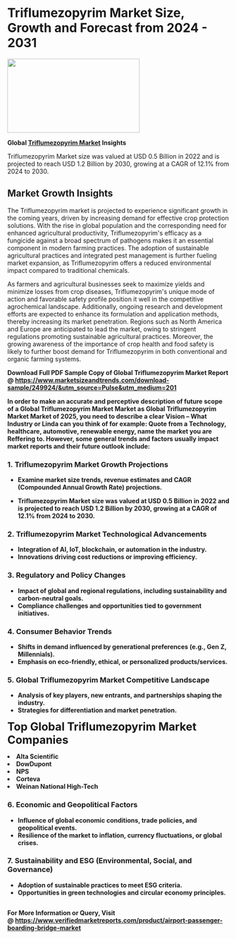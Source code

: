 <H1>Triflumezopyrim Market Size, Growth and Forecast from 2024 - 2031</H1><img class="aligncenter size-medium wp-image-584254" src="https://thirdeyenews.in/wp-content/uploads/2024/09/Global-Market-Research-300x168.jpeg" alt="" width="300" height="168" /><p><strong>Global&nbsp;<a href="https://www.marketsizeandtrends.com/download-sample/249924/&amp;utm_source=Pulse&amp;utm_medium=201">Triflumezopyrim Market</a> Insights</strong></p><p>Triflumezopyrim Market size was valued at USD 0.5 Billion in 2022 and is projected to reach USD 1.2 Billion by 2030, growing at a CAGR of 12.1% from 2024 to 2030.</p><p><h2>Market Growth Insights</h2> <p>The Triflumezopyrim market is projected to experience significant growth in the coming years, driven by increasing demand for effective crop protection solutions. With the rise in global population and the corresponding need for enhanced agricultural productivity, Triflumezopyrim's efficacy as a fungicide against a broad spectrum of pathogens makes it an essential component in modern farming practices. The adoption of sustainable agricultural practices and integrated pest management is further fueling market expansion, as Triflumezopyrim offers a reduced environmental impact compared to traditional chemicals.</p> <p><strong></strong></p> <p>As farmers and agricultural businesses seek to maximize yields and minimize losses from crop diseases, Triflumezopyrim's unique mode of action and favorable safety profile position it well in the competitive agrochemical landscape. Additionally, ongoing research and development efforts are expected to enhance its formulation and application methods, thereby increasing its market penetration. Regions such as North America and Europe are anticipated to lead the market, owing to stringent regulations promoting sustainable agricultural practices. Moreover, the growing awareness of the importance of crop health and food safety is likely to further boost demand for Triflumezopyrim in both conventional and organic farming systems.</p> <p><strong></p><p><span class=""><strong>Download Full PDF Sample Copy of Global Triflumezopyrim Market Report</strong> @ <a href="https://www.marketsizeandtrends.com/download-sample/249924/&amp;utm_source=Pulse&amp;utm_medium=201" target="_blank">https://www.marketsizeandtrends.com/download-sample/249924/&amp;utm_source=Pulse&amp;utm_medium=201</a></span></p><p>In order to make an accurate and perceptive description of future scope of a Global&nbsp;Triflumezopyrim Market Market as Global&nbsp;Triflumezopyrim Market Market of 2025, you need to describe a clear Vision &ndash; What Industry or Linda can you think of for example: Quote from a Technology, healthcare, automotive, renewable energy, name the market you are Reffering to. However, some general trends and factors usually impact market reports and their future outlook include:</p><h3>1.&nbsp;<strong>Triflumezopyrim Market Growth Projections</strong></h3><ul><li>Examine market size trends, revenue estimates and CAGR (Compounded Annual Growth Rate) projections.</li><li><p>Triflumezopyrim Market size was valued at USD 0.5 Billion in 2022 and is projected to reach USD 1.2 Billion by 2030, growing at a CAGR of 12.1% from 2024 to 2030.</p></li></ul><h3>2.&nbsp;<strong>Triflumezopyrim Market Technological Advancements</strong></h3><ul><li>Integration of AI, IoT, blockchain, or automation in the industry.</li><li>Innovations driving cost reductions or improving efficiency.</li></ul><h3>3.&nbsp;<strong>Regulatory and Policy Changes</strong></h3><ul><li>Impact of global and regional regulations, including sustainability and carbon-neutral goals.</li><li>Compliance challenges and opportunities tied to government initiatives.</li></ul><h3>4.&nbsp;<strong>Consumer Behavior Trends</strong></h3><ul><li>Shifts in demand influenced by generational preferences (e.g., Gen Z, Millennials).</li><li>Emphasis on eco-friendly, ethical, or personalized products/services.</li></ul><h3>5.&nbsp;<strong>Global Triflumezopyrim Market Competitive Landscape</strong></h3><ul><li>Analysis of key players, new entrants, and partnerships shaping the industry.</li><li>Strategies for differentiation and market penetration.</li></ul><p data-pm-slice="1 1 []"><span style="color: inherit; font-family: inherit; font-size: 25px;">Top Global Triflumezopyrim Market Companies</span></p><div class="" data-test-id=""><p><li>Alta Scientific</li><li> DowDupont</li><li> NPS</li><li> Corteva</li><li> Weinan National High-Tech</li></p></div><h3>6.&nbsp;<strong>Economic and Geopolitical Factors</strong></h3><ul><li>Influence of global economic conditions, trade policies, and geopolitical events.</li><li>Resilience of the market to inflation, currency fluctuations, or global crises.</li></ul><h3>7.&nbsp;<strong>Sustainability and ESG (Environmental, Social, and Governance)</strong></h3><ul><li>Adoption of sustainable practices to meet ESG criteria.</li><li>Opportunities in green technologies and circular economy principles.</li></ul><h2><strong style="font-size: 14px;">For More Information or Query, Visit @&nbsp;</strong><a style="background-color: #ffffff; font-size: 14px;" href="https://www.marketsizeandtrends.com/report/triflumezopyrim-market/" target="_blank">https://www.verifiedmarketreports.com/product/airport-passenger-boarding-bridge-market</a></h2>
